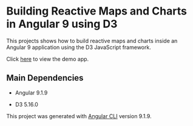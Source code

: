 # Building Reactive Maps and Charts in Angular 9 using D3

This projects shows how to build reactive maps and charts inside an Angular 9 application using the D3 JavaScript framework.

Click [here](https://jcbowyer.github.io/d3-in-angular/) to view the demo app.

## Main Dependencies

- Angular 9.1.9

- D3 5.16.0


This project was generated with [Angular CLI](https://github.com/angular/angular-cli) version 9.1.9.

